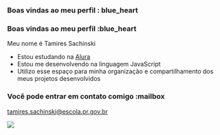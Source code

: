 
### Boas vindas ao meu perfil : blue_heart
### Boas vindas ao meu perfil :blue_heart

Meu nome é Tamires Sachinski

- Estou estudando na [Alura](https://www.alura.com.br)
- Estou me desenvolvendo na linguagem JavaScript
- Utilizo esse espaço para minha organização e compartilhamento dos meus projetos desenvolvidos

### Você pode entrar em contato comigo :mailbox

tamires.sachinski@escola.pr.gov.br



![](https://media.tenor.com/KpmMM_hbDG8AAAAd/composer-music.gif)
